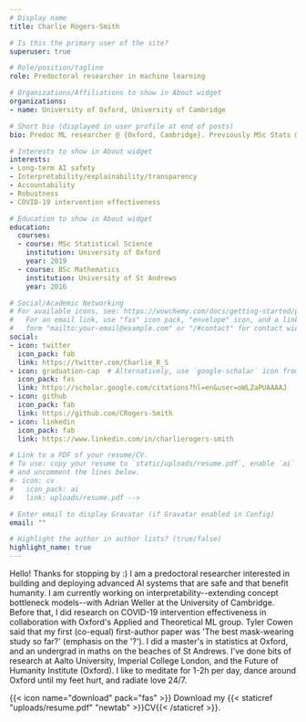 ```yaml
---
# Display name
title: Charlie Rogers-Smith

# Is this the primary user of the site?
superuser: true

# Role/position/tagline
role: Predoctoral researcher in machine learning

# Organizations/Affiliations to show in About widget
organizations:
- name: University of Oxford, University of Cambridge

# Short bio (displayed in user profile at end of posts)
bio: Predoc ML researcher @ {Oxford, Cambridge}. Previously MSc Stats @ Ox and Maths undergrad @ St Andrews. I like AI safety and meditating a lot and radiating love.

# Interests to show in About widget
interests:
- Long-term AI safety
- Interpretability/explainability/transparency
- Accountability
- Robustness
- COVID-19 intervention effectiveness

# Education to show in About widget
education:
  courses:
  - course: MSc Statistical Science
    institution: University of Oxford
    year: 2019
  - course: BSc Mathematics
    institution: University of St Andrews
    year: 2016

# Social/Academic Networking
# For available icons, see: https://wowchemy.com/docs/getting-started/page-builder/#icons
#   For an email link, use "fas" icon pack, "envelope" icon, and a link in the
#   form "mailto:your-email@example.com" or "/#contact" for contact widget.
social:
- icon: twitter
  icon_pack: fab
  link: https://twitter.com/Charlie_R_S
- icon: graduation-cap  # Alternatively, use `google-scholar` icon from `ai` icon pack
  icon_pack: fas
  link: https://scholar.google.com/citations?hl=en&user=oWLZaPUAAAAJ
- icon: github
  icon_pack: fab
  link: https://github.com/CRogers-Smith
- icon: linkedin
  icon_pack: fab
  link: https://www.linkedin.com/in/charlierogers-smith

# Link to a PDF of your resume/CV.
# To use: copy your resume to `static/uploads/resume.pdf`, enable `ai` icons in `params.toml`, 
# and uncomment the lines below.
#- icon: cv
#   icon_pack: ai
#   link: uploads/resume.pdf -->

# Enter email to display Gravatar (if Gravatar enabled in Config)
email: ""

# Highlight the author in author lists? (true/false)
highlight_name: true
---
```


Hello! Thanks for stopping by :) I am a predoctoral researcher interested in building and deploying advanced AI systems that are safe and that benefit humanity. I am currently working on interpretability--extending concept bottleneck models--with Adrian Weller at the University of Cambridge. Before that, I did research on COVID-19 intervention effectiveness in collaboration with Oxford's Applied and Theoretical ML group. Tyler Cowen said that my first (co-equal) first-author paper was 'The best mask-wearing study so far?' (emphasis on the '?'). I did a master's in statistics at Oxford, and an undergrad in maths on the beaches of St Andrews. I've done bits of research at Aalto University, Imperial College London, and the Future of Humanity Institute (Oxford). I like to meditate for 1-2h per day, dance around Oxford until my feet hurt, and radiate love 24/7.

{{< icon name="download" pack="fas" >}} Download my {{< staticref "uploads/resume.pdf" "newtab" >}}CV{{< /staticref >}}.
